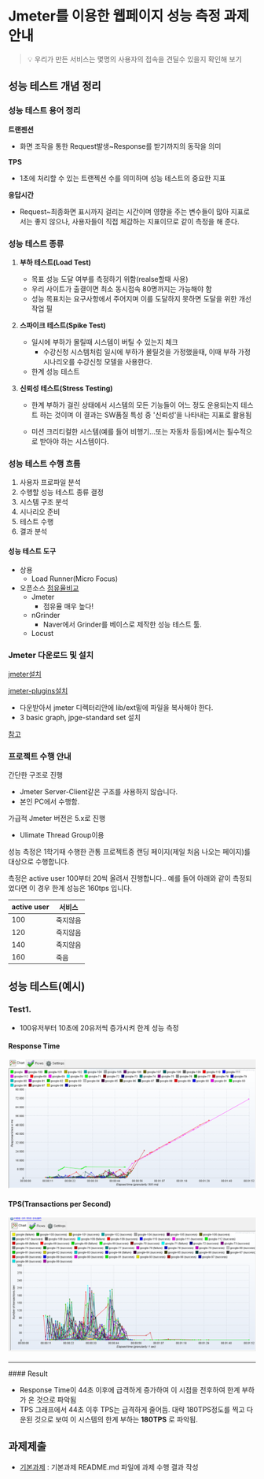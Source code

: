 # Jmeter를 이용한 웹페이지 성능 측정 과제 안내
> :bulb: 우리가 만든 서비스는 몇명의 사용자의 접속을 견딜수 있을지 확인해 보기

## 성능 테스트 개념 정리

### 성능 테스트 용어 정리 

**트랜젠션**

- 화면 조작을 통한 Request발생~Response를 받기까지의 동작을 의미

**TPS**

- 1초에 처리할 수 있는 트랜젝션 수를 의미하며 성능 테스트의 중요한 지표

**응답시간**

- Request~최종화면 표시까지 걸리는 시간이며 영향을 주는 변수들이 많아 지표로서는 좋지 않으나, 사용자들이 직접 체감하는 지표이므로 같이 측정을 해 준다. 

### 성능 테스트 종류

1. **부하 테스트(Load Test)**
   - 목표 성능 도달 여부를 측정하기 위함(realse할때 사용)
   - 우리 사이트가 출결이면 최소 동시접속 80명까지는 가능해야 함
   - 성능 목표치는 요구사항에서 주어지며 이를 도달하지 못하면 도달을 위한 개선작업 필

2. **스파이크 테스트(Spike Test)**
   - 일시에 부하가 몰릴때 시스템이 버틸 수 있는지 체크
     - 수강신청 시스템처럼 일시에 부하가 몰릴것을 가정했을때, 이때 부하 가정 시나리오를 수강신청 모델을 사용한다.
   - 한계 성능 테스트

3. **신뢰성 테스트(Stress Testing)**
   - 한계 부하가 걸린 상태에서 시스템의 모든 기능들이 어느 정도 운용되는지 테스트 하는 것이며 이 결과는 SW품질 특성 중 '신뢰성'을 나타내는 지표로 활용됨
   
   - 미션 크리티컬한 시스템(예를 들어 비행기...또는 자동차 등등)에서는 필수적으로 받아야 하는 시스템이다. 

### 성능 테스트 수행 흐름

1. 사용자 프로파일 분석
2. 수행할 성능 테스트 종류 결정
3. 시스템 구조 분석
4. 시나리오 준비
5. 테스트 수행
6. 결과 분석

#### 성능 테스트 도구 

- 상용
  - Load Runner(Micro Focus)
- 오픈소스 [점유율비교](https://www.dotcom-tools.com/blog/best-open-source-load-testing-tools/)
  - Jmeter
    - 점유율 매우 높다!
  - nGrinder
    - Naver에서 Grinder를 베이스로 제작한 성능 테스트 툴. 
  - Locust

### Jmeter 다운로드 및 설치

[jmeter설치](https://jmeter.apache.org/download_jmeter.cgi)

[jmeter-plugins설치](https://jmeter-plugins.org/install/Install/)

- 다운받아서 jmeter 디렉터리안에 lib/ext밑에 파일을 복사해야 한다. 
- 3 basic graph, jpge-standard set 설치

[참고](https://soul0.tistory.com/279)

### 프로젝트 수행 안내

간단한 구조로 진행

- Jmeter Server-Client같은 구조를 사용하지 않습니다.
- 본인 PC에서 수행함. 

가급적 Jmeter 버전은 5.x로 진행

- Ulimate Thread Group이용

성능 측정은 1학기때 수행한 관통 프로젝트중 랜딩 페이지(제일 처음 나오는 페이지)를 대상으로 수행합니다. 

측정은 active user 100부터 20씩 올려서 진행합니다.. 예를 들어 아래와 같이 측정되었다면 이 경우 한계 성능은 160tps 입니다.

| active user | 서비스   |
| ----------- | -------- |
| 100         | 죽지않음 |
| 120         | 죽지않음 |
| 140         | 죽지않음 |
| 160         | 죽음     |




## 성능 테스트(예시)

### Test1. 

- 100유저부터 10초에 20유저씩 증가시켜 한계 성능 측정

#### Response Time

![UserThread](readme.assets/ActiveThread.png)



#### TPS(Transactions per Second)

#### ![UserThread](readme.assets/TPS.png)


<hr>
#### Result

* Response Time이 44초 이후에 급격하게 증가하여 이 시점을 전후하여 한계 부하가 온 것으로 파악됨
* TPS 그래프에서 44초 이후 TPS는 급격하게 줄어듬. 대략 180TPS정도를 찍고 다운된 것으로 보여 이 시스템의 한계 부하는 **180TPS** 로 파악됨.  


## 과제제출
- [기본과제](기본과제) : 기본과제 README.md 파일에 과제 수행 결과 작성
